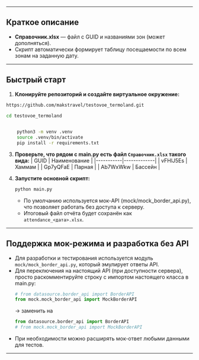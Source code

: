 
---

## Краткое описание

- **Справочник.xlsx** — файл с GUID и названиями зон (может дополняться).
- Скрипт автоматически формирует таблицу посещаемости по всем зонам на заданную дату.
---

## Быстрый старт

1. **Клонируйте репозиторий и создайте виртуальное окружение:**

```sh
https://github.com/makstravel/testovoe_termoland.git
```

```sh
cd testovoe_termoland
```

```sh
   
    python3 -m venv .venv
    source .venv/bin/activate
    pip install -r requirements.txt
```

3. **Проверьте, что рядом с main.py есть файл `Справочник.xlsx` такого вида:**
    | GUID      | Наименование |
    |-----------|-------------|
    | vFHlJ5Es  | Хаммам      |
    | Gp7yQFaE  | Парная      |
    | Ab7WxWkw  | Бассейн     |

4. **Запустите основной скрипт:**
    ```sh
    python main.py
    ```
    - По умолчанию используется мок-API (mock/mock_border_api.py), что позволяет работать без доступа к серверу.
    - Итоговый файл отчёта будет сохранён как `attendance_<дата>.xlsx`.

---


## Поддержка мок-режима и разработка без API

- Для разработки и тестирования используется модуль `mock/mock_border_api.py`, который эмулирует ответы API.
- Для переключения на настоящий API (при доступности сервера), просто раскомментируйте строку с импортом настоящего класса в main.py:
    ```python
    # from datasource.border_api import BorderAPI
    from mock.mock_border_api import MockBorderAPI
    ```
    → заменить на  
    ```python
    from datasource.border_api import BorderAPI
    # from mock.mock_border_api import MockBorderAPI
    ```
- При необходимости можно расширять мок-ответ любыми данными для тестов.

---



